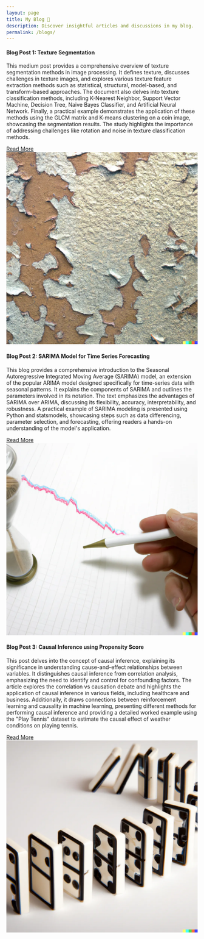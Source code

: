 ```yaml
---
layout: page
title: My Blog 📝
description: Discover insightful articles and discussions in my blog.
permalink: /blogs/
---
```



#### Blog Post 1: Texture Segmentation

This medium post provides a comprehensive overview of texture segmentation methods in image processing. It defines texture, discusses challenges in texture images, and explores various texture feature extraction methods such as statistical, structural, model-based, and transform-based approaches. The document also delves into texture classification methods, including K-Nearest Neighbor, Support Vector Machine, Decision Tree, Naive Bayes Classifier, and Artificial Neural Network. Finally, a practical example demonstrates the application of these methods using the GLCM matrix and K-means clustering on a coin image, showcasing the segmentation results. The study highlights the importance of addressing challenges like rotation and noise in texture classification methods.

[Read More](https://medium.com/aiskunks/texture-segmentation-c7796fb1b65a)
![Image 1](./images/blog1.png)

#### Blog Post 2: SARIMA Model for Time Series Forecasting

This blog provides a comprehensive introduction to the Seasonal Autoregressive Integrated Moving Average (SARIMA) model, an extension of the popular ARIMA model designed specifically for time-series data with seasonal patterns. It explains the components of SARIMA and outlines the parameters involved in its notation. The text emphasizes the advantages of SARIMA over ARIMA, discussing its flexibility, accuracy, interpretability, and robustness. A practical example of SARIMA modeling is presented using Python and statsmodels, showcasing steps such as data differencing, parameter selection, and forecasting, offering readers a hands-on understanding of the model's application.

[Read More](https://medium.com/aiskunks/sarima-model-for-time-series-forecasting-64b4667b8991)
![Image 2](./images/blog2.png)

#### Blog Post 3: Causal Inference using Propensity Score

This post delves into the concept of causal inference, explaining its significance in understanding cause-and-effect relationships between variables. It distinguishes causal inference from correlation analysis, emphasizing the need to identify and control for confounding factors. The article explores the correlation vs causation debate and highlights the application of causal inference in various fields, including healthcare and business. Additionally, it draws connections between reinforcement learning and causality in machine learning, presenting different methods for performing causal inference and providing a detailed worked example using the "Play Tennis" dataset to estimate the causal effect of weather conditions on playing tennis.

[Read More](https://medium.com/aiskunks/causal-inference-using-propensity-score-a68e74f5ef71)
![Image 3](./images/blog3.png)
